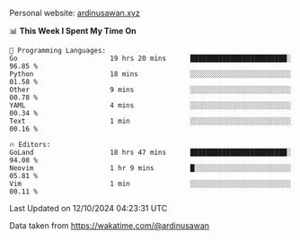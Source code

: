 Personal website: [ardinusawan.xyz](https://ardinusawan.xyz)

<!--START_SECTION:waka-->
📊 **This Week I Spent My Time On** 

```text
💬 Programming Languages: 
Go                       19 hrs 20 mins      ████████████████████████░   96.85 % 
Python                   18 mins             ░░░░░░░░░░░░░░░░░░░░░░░░░   01.58 % 
Other                    9 mins              ░░░░░░░░░░░░░░░░░░░░░░░░░   00.78 % 
YAML                     4 mins              ░░░░░░░░░░░░░░░░░░░░░░░░░   00.34 % 
Text                     1 min               ░░░░░░░░░░░░░░░░░░░░░░░░░   00.16 % 

🔥 Editors: 
GoLand                   18 hrs 47 mins      ████████████████████████░   94.08 % 
Neovim                   1 hr 9 mins         █░░░░░░░░░░░░░░░░░░░░░░░░   05.81 % 
Vim                      1 min               ░░░░░░░░░░░░░░░░░░░░░░░░░   00.11 % 
```


 Last Updated on 12/10/2024 04:23:31 UTC
<!--END_SECTION:waka-->
Data taken from https://wakatime.com/@ardinusawan
